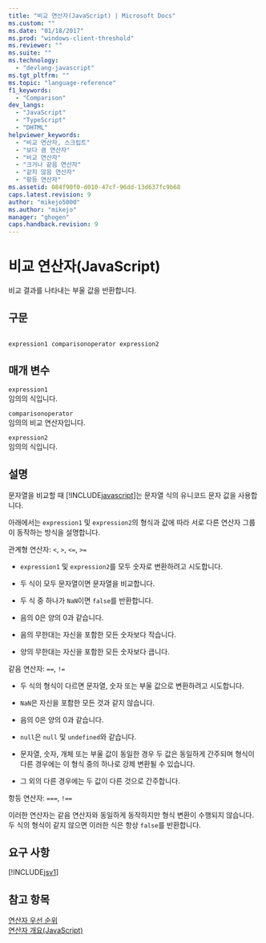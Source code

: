 ```yaml
---
title: "비교 연산자(JavaScript) | Microsoft Docs"
ms.custom: ""
ms.date: "01/18/2017"
ms.prod: "windows-client-threshold"
ms.reviewer: ""
ms.suite: ""
ms.technology: 
  - "devlang-javascript"
ms.tgt_pltfrm: ""
ms.topic: "language-reference"
f1_keywords: 
  - "Comparison"
dev_langs: 
  - "JavaScript"
  - "TypeScript"
  - "DHTML"
helpviewer_keywords: 
  - "비교 연산자, 스크립트"
  - "보다 큼 연산자"
  - "비교 연산자"
  - "크거나 같음 연산자"
  - "같지 않음 연산자"
  - "항등 연산자"
ms.assetid: 084f90f0-d010-47cf-96dd-13d637fc9b68
caps.latest.revision: 9
author: "mikejo5000"
ms.author: "mikejo"
manager: "ghogen"
caps.handback.revision: 9
---
```

# 비교 연산자(JavaScript)
비교 결과를 나타내는 부울 값을 반환합니다.  
  
## 구문  
  
```  
  
expression1 comparisonoperator expression2  
```  
  
## 매개 변수  
 `expression1`  
 임의의 식입니다.  
  
 `comparisonoperator`  
 임의의 비교 연산자입니다.  
  
 `expression2`  
 임의의 식입니다.  
  
## 설명  
 문자열을 비교할 때 [!INCLUDE[javascript](../../javascript/includes/javascript-md.md)]는 문자열 식의 유니코드 문자 값을 사용합니다.  
  
 아래에서는 `expression1` 및 `expression2`의 형식과 값에 따라 서로 다른 연산자 그룹이 동작하는 방식을 설명합니다.  
  
 관계형 연산자: `<`, `>`, `<=`, `>=`  
  
-   `expression1` 및 `expression2`를 모두 숫자로 변환하려고 시도합니다.  
  
-   두 식이 모두 문자열이면 문자열을 비교합니다.  
  
-   두 식 중 하나가 `NaN`이면 `false`를 반환합니다.  
  
-   음의 0은 양의 0과 같습니다.  
  
-   음의 무한대는 자신을 포함한 모든 숫자보다 작습니다.  
  
-   양의 무한대는 자신을 포함한 모든 숫자보다 큽니다.  
  
 같음 연산자: `==`, `!=`  
  
-   두 식의 형식이 다르면 문자열, 숫자 또는 부울 값으로 변환하려고 시도합니다.  
  
-   `NaN`은 자신을 포함한 모든 것과 같지 않습니다.  
  
-   음의 0은 양의 0과 같습니다.  
  
-   `null`은 `null` 및 `undefined`와 같습니다.  
  
-   문자열, 숫자, 개체 또는 부울 값이 동일한 경우 두 값은 동일하게 간주되며 형식이 다른 경우에는 이 형식 중의 하나로 강제 변환될 수 있습니다.  
  
-   그 외의 다른 경우에는 두 값이 다른 것으로 간주합니다.  
  
 항등 연산자: `===`, `!==`  
  
 이러한 연산자는 같음 연산자와 동일하게 동작하지만 형식 변환이 수행되지 않습니다.  두 식의 형식이 같지 않으면 이러한 식은 항상 `false`를 반환합니다.  
  
## 요구 사항  
 [!INCLUDE[jsv1](../../javascript/misc/includes/jsv1-md.md)]  
  
## 참고 항목  
 [연산자 우선 순위](../../javascript/operator-subtractprecedence-javascript.md)   
 [연산자 개요\(JavaScript\)](../../javascript/misc/operator-subtractsummary-javascript.md)